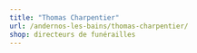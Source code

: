 ```yaml
---
title: "Thomas Charpentier"
url: /andernos-les-bains/thomas-charpentier/
shop: directeurs de funérailles
---
```

